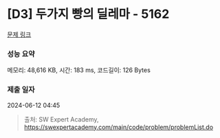 # [D3] 두가지 빵의 딜레마 - 5162 

[문제 링크](https://swexpertacademy.com/main/code/problem/problemDetail.do?contestProbId=AWTaTDua3OoDFAVT) 

### 성능 요약

메모리: 48,616 KB, 시간: 183 ms, 코드길이: 126 Bytes

### 제출 일자

2024-06-12 04:45



> 출처: SW Expert Academy, https://swexpertacademy.com/main/code/problem/problemList.do